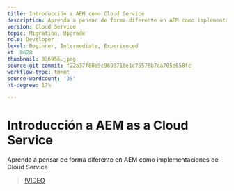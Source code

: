 ```yaml
---
title: Introducción a AEM como Cloud Service
description: Aprenda a pensar de forma diferente en AEM como implementaciones de Cloud Service.
version: Cloud Service
topic: Migration, Upgrade
role: Developer
level: Beginner, Intermediate, Experienced
kt: 8628
thumbnail: 336956.jpeg
source-git-commit: f22a37f80a9c9698718e1c75576b7ca705e658fc
workflow-type: tm+mt
source-wordcount: '39'
ht-degree: 17%

---
```



# Introducción a AEM as a Cloud Service

Aprenda a pensar de forma diferente en AEM como implementaciones de Cloud Service.

>[!VIDEO](https://video.tv.adobe.com/v/336956/?quality=12&learn=on)
